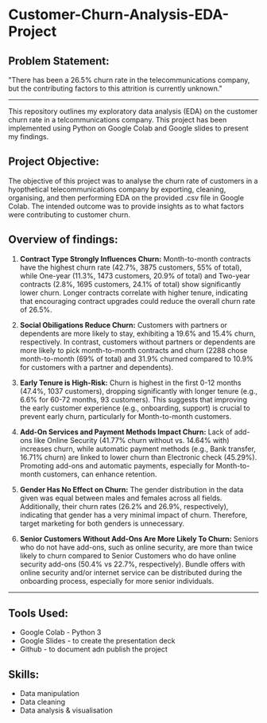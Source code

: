 # Customer-Churn-Analysis-EDA-Project

## Problem Statement:
"There has been a 26.5% churn rate in the telecommunications company, but the contributing factors to this attrition is currently unknown."

---

This repository outlines my exploratory data analysis (EDA) on the customer churn rate in a telcommunications company. This project has been implemented using Python on Google Colab and Google slides to present my findings. 

## Project Objective:
The objective of this project was to analyse the churn rate of customers in a hyopthetical telecommunications company by exporting, cleaning, organising, and then performing EDA on the provided .csv file in Google Colab. The intended outcome was to provide insights as to what factors were contributing to customer churn. 

## Overview of findings:
1. **Contract Type Strongly Influences Churn:** Month-to-month contracts have the highest churn rate (42.7%, 3875 customers, 55% of total), while One-year (11.3%, 1473 customers, 20.9% of total) and Two-year contracts (2.8%, 1695 customers, 24.1% of total) show significantly lower churn. Longer contracts correlate with higher tenure, indicating that encouraging contract upgrades could reduce the overall churn rate of 26.5%.

2. **Social Obiligations Reduce Churn:** Customers with partners or dependents are more likely to stay, exhibiting a 19.6% and 15.4% churn, respectively. In contrast, customers without partners or dependents are more likely to pick month-to-month contracts and churn (2288 chose month-to-month (69% of total) and 31.9% churned compared to 10.9% for customers with a partner and dependents).

3. **Early Tenure is High-Risk:** Churn is highest in the first 0-12 months (47.4%, 1037 customers), dropping significantly with longer tenure (e.g., 6.6% for 60-72 months, 93 customers). This suggests that improving the early customer experience (e.g., onboarding, support) is crucial to prevent early churn, particularly for Month-to-month customers.

4. **Add-On Services and Payment Methods Impact Churn:** Lack of add-ons like Online Security (41.77% churn without vs. 14.64% with) increases churn, while automatic payment methods (e.g., Bank transfer, 16.71% churn) are linked to lower churn than Electronic check (45.29%). Promoting add-ons and automatic payments, especially for Month-to-month customers, can enhance retention.
   
5. **Gender Has No Effect on Churn:** The gender distribution in the data given was equal between males and females across all fields. Additionally, their churn rates (26.2% and 26.9%, respectively), indicating that gender has a very minimal impact of churn. Therefore, target marketing for both genders is unnecessary.
   
6. **Senior Customers Without Add-Ons Are More Likely To Churn:** Seniors who do not have add-ons, such as online security, are more than twice likely to churn compared to Senior Customers who do have online security add-ons (50.4% vs 22.7%, respectively). Bundle offers with online security and/or internet service can be distributed during the onboarding process, especially for more senior individuals. 

---

## Tools Used: 
 - Google Colab - Python 3
 - Google Slides - to create the presentation deck
 - Github - to document adn publish the project 

## Skills:
- Data manipulation
- Data cleaning
- Data analysis & visualisation 
